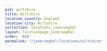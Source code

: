 ```yaml
---
pid: wiltshire
title: Wiltshire
location_country: England
location_city: Wiltshire
collection: locations_janbrueghel
layout: locationpage_janbrueghel
order: '028'
permalink: "/janbrueghel/locations/wiltshire"
---
```


